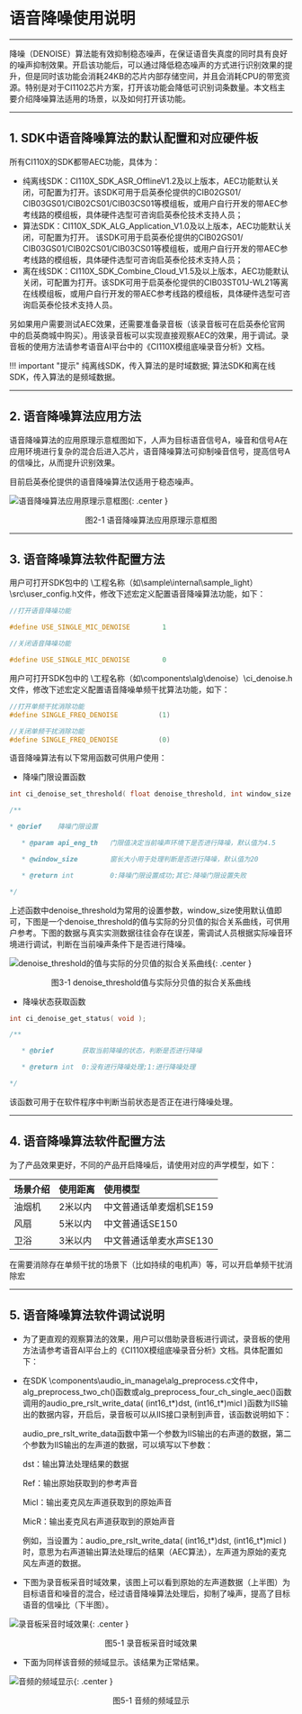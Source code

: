 # 语音降噪使用说明

***

降噪（DENOISE）算法能有效抑制稳态噪声，在保证语音失真度的同时具有良好的噪声抑制效果。开启该功能后，可以通过降低稳态噪声的方式进行识别效果的提升，但是同时该功能会消耗24KB的芯片内部存储空间，并且会消耗CPU的带宽资源。特别是对于CI1102芯片方案，打开该功能会降低可识别词条数量。本文档主要介绍降噪算法适用的场景，以及如何打开该功能。

***

## 1. **SDK中语音降噪算法的默认配置和对应硬件板**

所有CI110X的SDK都带AEC功能，具体为：

* 纯离线SDK：CI110X_SDK_ASR_OfflineV1.2及以上版本，AEC功能默认关闭，可配置为打开。该SDK可用于启英泰伦提供的CIB02GS01/ CIB03GS01/CIB02CS01/CIB03CS01等模组板，或用户自行开发的带AEC参考线路的模组板，具体硬件选型可咨询启英泰伦技术支持人员；
* 算法SDK：CI110X_SDK_ALG_Application_V1.0及以上版本，AEC功能默认关闭，可配置为打开。 该SDK可用于启英泰伦提供的CIB02GS01/ CIB03GS01/CIB02CS01/CIB03CS01等模组板，或用户自行开发的带AEC参考线路的模组板，具体硬件选型可咨询启英泰伦技术支持人员；
* 离在线SDK：CI110X_SDK_Combine_Cloud_V1.5及以上版本，AEC功能默认关闭，可配置为打开。该SDK可用于启英泰伦提供的CIB03ST01J-WL21等离在线模组板，或用户自行开发的带AEC参考线路的模组板，具体硬件选型可咨询启英泰伦技术支持人员。

另如果用户需要测试AEC效果，还需要准备录音板（该录音板可在启英泰伦官网中的启英商城中购买）。用该录音板可以实现直接观察AEC的效果，用于调试。录音板的使用方法请参考语音AI平台中的《CI110X模组底噪录音分析》文档。

!!! important "提示"
    纯离线SDK，传入算法的是时域数据; 算法SDK和离在线SDK，传入算法的是频域数据。

***

## 2. **语音降噪算法应用方法**

语音降噪算法的应用原理示意框图如下，人声为目标语音信号A，噪音和信号A在应用环境进行复杂的混合后进入芯片，语音降噪算法可抑制噪音信号，提高信号A的信噪比，从而提升识别效果。

目前启英泰伦提供的语音降噪算法仅适用于稳态噪声。

![语音降噪算法应用原理示意框图](img/语音降噪使用说明-1.png){: .center }

<div align=center>图2-1 语音降噪算法应用原理示意框图</div>

***

## 3. **语音降噪算法软件配置方法**

用户可打开SDK包中的 \工程名称（如\sample\internal\sample_light）\src\user_config.h文件，修改下述宏定义配置语音降噪算法功能，如下：

```c
//打开语音降噪功能

#define USE_SINGLE_MIC_DENOISE        1

//关闭语音降噪功能

#define USE_SINGLE_MIC_DENOISE        0

```

用户可打开SDK包中的 \工程名称（如\components\alg\denoise）\ci_denoise.h文件，修改下述宏定义配置语音降噪单频干扰算法功能，如下：

```c
//打开单频干扰消除功能
#define SINGLE_FREQ_DENOISE          (1)

//关闭单频干扰消除功能
#define SINGLE_FREQ_DENOISE          (0)

```

语音降噪算法有以下常用函数可供用户使用：

* 降噪门限设置函数

```c
int ci_denoise_set_threshold( float denoise_threshold, int window_size );

/**

* @brief	降噪门限设置

   * @param api_eng_th   门限值决定当前噪声环境下是否进行降噪，默认值为4.5

   * @window_size        窗长大小用于处理判断是否进行降噪，默认值为20

   * @return int         0:降噪门限设置成功;其它:降噪门限设置失败

*/ 
```

上述函数中denoise_threshold为常用的设置参数，window_size使用默认值即可，下图是一个denoise_threshold的值与实际的分贝值的拟合关系曲线，可供用户参考。下图的数据与真实实测数据往往会存在误差，需调试人员根据实际噪音环境进行调试，判断在当前噪声条件下是否进行降噪。

![denoise_threshold的值与实际的分贝值的拟合关系曲线](img/语音降噪使用说明-2.png){: .center }

<div align=center>图3-1 denoise_threshold值与实际分贝值的拟合关系曲线</div>

* 降噪状态获取函数

```c
int ci_denoise_get_status( void );

/**

   * @brief       获取当前降噪的状态，判断是否进行降噪 

   * @return int  0:没有进行降噪处理;1:进行降噪处理

*/
```

该函数可用于在软件程序中判断当前状态是否正在进行降噪处理。

***

## 4. **语音降噪算法软件配置方法**

为了产品效果更好，不同的产品开启降噪后，请使用对应的声学模型，如下：

| 场景介绍 | 使用距离 | 使用模型                |
| -------- | -------- | :---------------------- |
| 油烟机   | 2米以内  | 中文普通话单麦烟机SE159 |
| 风扇     | 5米以内  | 中文普通话SE150         |
| 卫浴     | 3米以内  | 中文普通话单麦水声SE130 |

 在需要消除存在单频干扰的场景下（比如持续的电机声）等，可以开启单频干扰消除宏

***

## 5. **语音降噪算法软件调试说明**

* 为了更直观的观察算法的效果，用户可以借助录音板进行调试，录音板的使用方法请参考语音AI平台上的《CI110X模组底噪录音分析》文档。具体配置如下：

* 在SDK \components\audio_in_manage\alg_preprocess.c文件中，alg_preprocess_two_ch()函数或alg_preprocess_four_ch_single_aec()函数调用的audio_pre_rslt_write_data(  (int16_t*)dst, (int16_t*)micl )函数为IIS输出的数据内容，开启后，录音板可以从IIS接口录制到声音，该函数说明如下：

  audio_pre_rslt_write_data函数中第一个参数为IIS输出的右声道的数据，第二个参数为IIS输出的左声道的数据，可以填写以下参数：

  dst：输出算法处理结果的数据

  Ref：输出原始获取到的参考声音

  Micl：输出麦克风左声道获取到的原始声音

  MicR：输出麦克风右声道获取到的原始声音

  例如，当设置为：audio_pre_rslt_write_data(  (int16_t*)dst, (int16_t*)micl )时，意思为右声道输出算法处理后的结果（AEC算法），左声道为原始的麦克风左声道的数据。

* 下图为录音板采音时域效果，该图上可以看到原始的左声道数据（上半图）为目标语音和噪音的混合，经过语音降噪算法处理后，抑制了噪声，提高了目标语音的信噪比（下半图）。

![录音板采音时域效果](img/语音降噪使用说明-3.jpg){: .center }

<div align=center>图5-1 录音板采音时域效果</div>

* 下面为同样该音频的频域显示。该结果为正常结果。

![音频的频域显示](img/语音降噪使用说明-4.jpg){: .center }

<div align=center>图5-1 音频的频域显示</div>